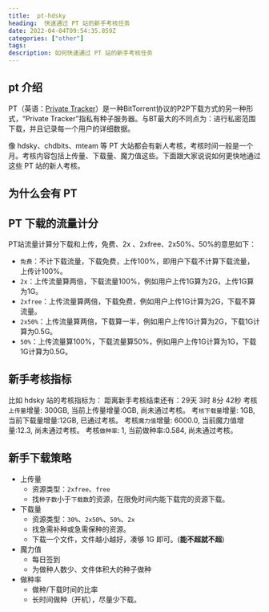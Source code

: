 ```yaml
---
title:  pt-hdsky
heading:  快速通过 PT 站的新手考核任务
date: 2022-04-04T09:54:35.859Z
categories: ["other"]
tags: 
description: 如何快速通过 PT 站的新手考核任务
---
```


## pt 介绍
PT（英语：[Private Tracker](https://zh.wikipedia.org/wiki/PT%E4%B8%8B%E8%BC%89)）是一种BitTorrent协议的P2P下载方式的另一种形式，“Private Tracker”指私有种子服务器。与BT最大的不同点为：进行私密范围下载，并且记录每一个用户的详细数据。

像 hdsky、chdbits、mteam 等 PT 大站都会有新人考核，考核时间一般是一个月。考核内容包括上传量、下载量、魔力值这些。下面跟大家说说如何更快地通过这些 PT 站的新人考核。

## 为什么会有 PT


## PT 下载的流量计分

PT站流量计算分下载和上传，免费、2x 、2xfree、2x50%、50%的意思如下：

- `免费`：不计下载流量，下载免费，上传100%，即用户下载不计算下载流量，上传计100%。
- `2x`：上传流量算两倍，下载流量100%，例如用户上传1G算为2G，上传1G算为1G。
- `2xfree`：上传流量算两倍，下载免费，例如用户上传1G计算为2G，下载不算流量。
- `2x50%`：上传流量算两倍，下载算一半，例如用户上传1G计算为2G，下载1G计算为0.5G。
- `50%`：上传流量算100%，下载流量算50%，例如用户上传1G计算为1G，下载1G计算为0.5G。



## 新手考核指标 

比如 hdsky 站的考核指标为：
距离新手考核结束还有：29天 3时 8分 42秒
考核`上传量`增量: 300GB, 当前上传量增量:0GB, 尚未通过考核。
考`核下载量`增量: 1GB, 当前下载量增量:12GB, 已通过考核。
考核`魔力值`增量: 6000.0, 当前魔力值增量:12.3, 尚未通过考核。
考核`做种率`: 1, 当前做种率:0.584, 尚未通过考核。


## 新手下载策略

- 上传量
    - 资源类型：`2xfree`、`free`
    - 找`种子数`小于`下载数`的资源，在限免时间内能下载完的资源下载。
- 下载量
    - 资源类型：`30%`、`2x50%`、`50%`、`2x`
    - 找急需补种或急需保种的资源。
    - 下载一个文件，文件越小越好，凑够 1G 即可。(**能不超就不超**)
- 魔力值
    - 每日签到
    - 为做种人数少、文件体积大的种子做种
- 做种率
    - 做种/下载时间的比率
    - 长时间做种（开机），尽量少下载。





